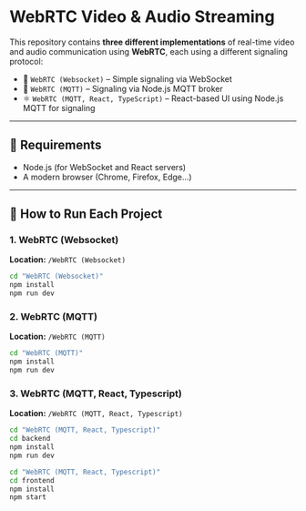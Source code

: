 # WebRTC Video & Audio Streaming

This repository contains **three different implementations** of real-time video and audio communication using **WebRTC**, each using a different signaling protocol:

- 📡 `WebRTC (Websocket)` – Simple signaling via WebSocket
- 📶 `WebRTC (MQTT)` – Signaling via Node.js MQTT broker
- ⚛️ `WebRTC (MQTT, React, TypeScript)` – React-based UI using Node.js MQTT for signaling

---

## 🔧 Requirements

- Node.js (for WebSocket and React servers)
- A modern browser (Chrome, Firefox, Edge...)

---

## 🚀 How to Run Each Project

### 1. WebRTC (Websocket)

**Location:** `/WebRTC (Websocket)`

```bash
cd "WebRTC (Websocket)"
npm install
npm run dev
```

### 2. WebRTC (MQTT)

**Location:** `/WebRTC (MQTT)`

```bash
cd "WebRTC (MQTT)"
npm install
npm run dev
```

### 3. WebRTC (MQTT, React, Typescript)

**Location:** `/WebRTC (MQTT, React, Typescript)`

```bash
cd "WebRTC (MQTT, React, Typescript)"
cd backend
npm install
npm run dev
```

```bash
cd "WebRTC (MQTT, React, Typescript)"
cd frontend
npm install
npm start
```
